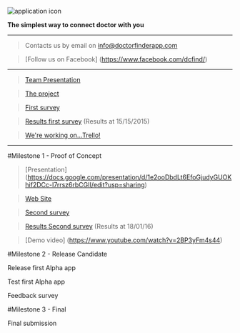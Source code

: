 ![application icon](https://www.mediafire.com/convkey/d82f/gtcrweilk7t1t4b6g.jpg)

**The simplest way to connect doctor with you**

---------------------------------------------------------------------------------------------------------------

> Contacts us by email on info@doctorfinderapp.com

> [Follow us on Facebook] (https://www.facebook.com/dcfind/)

---------------------------------------------------------------------------------------------------------------
>[Team Presentation](https://drive.google.com/file/d/0BzzTdF5hw0YRSjVoeVpFQXZPdm8/view?usp=sharing)

>[The project](https://drive.google.com/file/d/0BzzTdF5hw0YRbmhoUkJfalRNRnM/view?usp=sharing)

>[First survey](http://www.survio.com/survey/d/F7N6K8Y2D5X5W9Q9N)

>[Results first survey](https://www.mediafire.com/convkey/a2e8/04qe2mddku2sdul6g.jpg) (Results at 15/15/2015)

>[We're working on...Trello! ](https://trello.com/b/0uSh0ofs)

---------------------------------------------------------------------------------------------------------------

#Milestone 1 - Proof of Concept

>[Presentation] (https://docs.google.com/presentation/d/1e2ooDbdLt6EfoGjudyGUOKhif2DCc-I7rrsz6rbCGII/edit?usp=sharing) 

>[Web Site](http://www.doctorfinderapp.com/)

>[Second survey](http://goo.gl/forms/SM149jvxNC)

>[Results Second survey](https://docs.google.com/forms/d/1tBpFF8EJFsCzFIZ7Ic06JE3pYEB8dFVHJU0tlvyriDE/viewanalytics?usp=form_confirm) (Results at 18/01/16) 

>[Demo video] (https://www.youtube.com/watch?v=2BP3yFm4s44)

#Milestone 2 - Release Candidate

Release first Alpha app

Test first Alpha app

Feedback survey

#Milestone 3 - Final

Final submission
